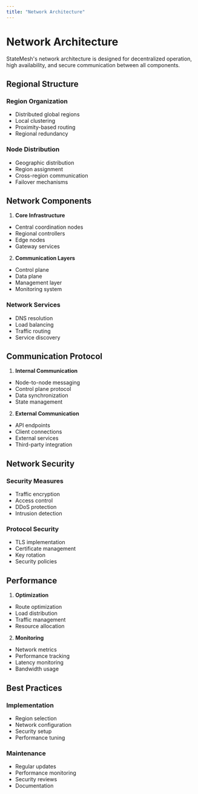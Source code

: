 ```yaml
---
title: "Network Architecture"
---
```


# Network Architecture

StateMesh's network architecture is designed for decentralized operation, high availability, and secure communication between all components.

## Regional Structure

### Region Organization
* Distributed global regions
* Local clustering
* Proximity-based routing
* Regional redundancy

### Node Distribution
* Geographic distribution
* Region assignment
* Cross-region communication
* Failover mechanisms

## Network Components

1. **Core Infrastructure**
* Central coordination nodes
* Regional controllers
* Edge nodes
* Gateway services

2. **Communication Layers**
* Control plane
* Data plane
* Management layer
* Monitoring system

### Network Services
* DNS resolution
* Load balancing
* Traffic routing
* Service discovery

## Communication Protocol

1. **Internal Communication**
* Node-to-node messaging
* Control plane protocol
* Data synchronization
* State management

2. **External Communication**
* API endpoints
* Client connections
* External services
* Third-party integration

## Network Security

### Security Measures
* Traffic encryption
* Access control
* DDoS protection
* Intrusion detection

### Protocol Security
* TLS implementation
* Certificate management
* Key rotation
* Security policies

## Performance

1. **Optimization**
* Route optimization
* Load distribution
* Traffic management
* Resource allocation

2. **Monitoring**
* Network metrics
* Performance tracking
* Latency monitoring
* Bandwidth usage

## Best Practices

### Implementation
* Region selection
* Network configuration
* Security setup
* Performance tuning

### Maintenance
* Regular updates
* Performance monitoring
* Security reviews
* Documentation
